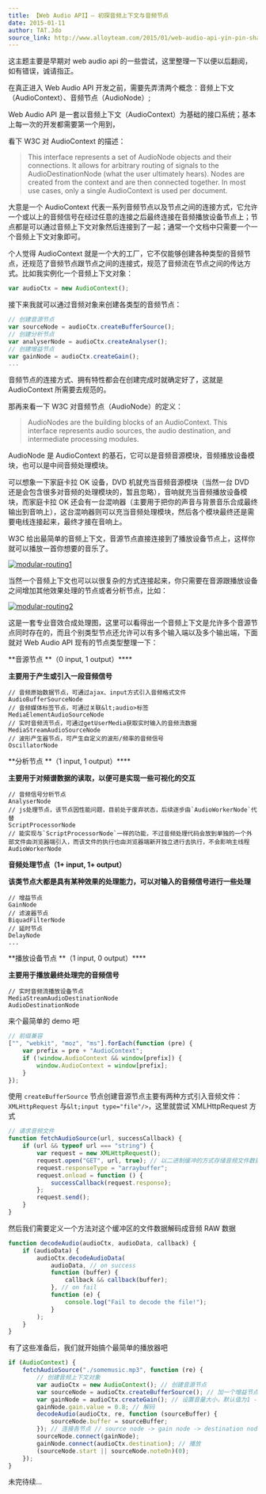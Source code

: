 ```yaml
---
title: 【Web Audio API】— 初探音频上下文与音频节点
date: 2015-01-11
author: TAT.Jdo
source_link: http://www.alloyteam.com/2015/01/web-audio-api-yin-pin-shang-xia-wen-yu-yin-pin-jie-dian-di-shi-yong-fang-shi/
---
```


<!-- {% raw %} - for jekyll -->

这主题主要是早期对 web audio api 的一些尝试，这里整理一下以便以后翻阅，如有错误，诚请指正。

在真正进入 Web Audio API 开发之前，需要先弄清两个概念：音频上下文（AudioContext）、音频节点（AudioNode）;

Web Audio API 是一套以音频上下文（AudioContext）为基础的接口系统；基本上每一次的开发都需要第一个用到，

看下 W3C 对 AudioContext 的描述：

> This interface represents a set of AudioNode objects and their connections. It allows for arbitrary routing of signals to the AudioDestinationNode (what the user ultimately hears). Nodes are created from the context and are then connected together. In most use cases, only a single AudioContext is used per document.

大意是一个 AudioContext 代表一系列音频节点以及节点之间的连接方式，它允许一个或以上的音频信号在经过任意的连接之后最终连接在音频播放设备节点上；节点都是可以通过音频上下文对象然后连接到了一起；通常一个文档中只需要一个一个音频上下文对象即可。

个人觉得 AudioContext 就是一个大的工厂，它不仅能够创建各种类型的音频节点，还规范了音频节点跟节点之间的连接式，规范了音频流在节点之间的传达方式。比如我实例化一个音频上下文对象：

```javascript
var audioCtx = new AudioContext();
```

接下来我就可以通过音频对象来创建各类型的音频节点：

```javascript
// 创建音源节点
var sourceNode = audioCtx.createBufferSource();
// 创建分析节点
var analyserNode = audioCtx.createAnalyser();
// 创建增益节点
var gainNode = audioCtx.createGain();
...
```

音频节点的连接方式、拥有特性都会在创建完成时就确定好了，这就是 AudioContext 所需要去规范的。

那再来看一下 W3C 对音频节点（AudioNode）的定义：

> AudioNodes are the building blocks of an AudioContext. This interface represents audio sources, the audio destination, and intermediate processing modules.

AudioNode 是 AudioContext 的基石，它可以是音频音源模块，音频播放设备模块，也可以是中间音频处理模块。

可以想象一下家庭卡拉 OK 设备，DVD 机就充当音频音源模块（当然一台 DVD 还是会包含很多对音频的处理模块的，暂且忽略），音响就充当音频播放设备模块，而家庭卡拉 OK 还会有一台混响器（主要用于把你的声音与背景音乐合成最终输出到音响上），这台混响器则可以充当音频处理模块，然后各个模块最终还是需要电线连接起来，最终才接在音响上。

W3C 给出最简单的音频上下文，音源节点直接连接到了播放设备节点上，这样你就可以播放一首你想要的音乐了。

[![modular-routing1](http://www.alloyteam.com/wp-content/uploads/2015/01/modular-routing1.png)](http://www.alloyteam.com/wp-content/uploads/2015/01/modular-routing1.png)

当然一个音频上下文也可以以很复杂的方式连接起来，你只需要在音源跟播放设备之间增加其他效果处理的节点或者分析节点，比如：

[![modular-routing2](http://www.alloyteam.com/wp-content/uploads/2015/01/modular-routing2.png)](http://www.alloyteam.com/wp-content/uploads/2015/01/modular-routing2.png)

这是一套专业音效合成处理图，这里可以看得出一个音频上下文是允许多个音源节点同时存在的，而且个别类型节点还允许可以有多个输入端以及多个输出端，下面就对 Web Audio API 现有的节点类型整理一下：

**音源节点 **（0 input, 1 output）\*\*\*\*

**主要用于产生或引入一段音频信号**

    // 音频原始数据节点，可通过ajax、input方式引入音频格式文件
    AudioBufferSourceNode
    // 音频媒体标签节点，可通过关联&lt;audio>标签
    MediaElementAudioSourceNode
    // 实时音频流节点，可通过getUserMedia获取实时输入的音频流数据
    MediaStreamAudioSourceNode
    // 波形产生器节点，可产生自定义的波形/频率的音频信号
    OscillatorNode

**分析节点 **（1 input, 1 output）\*\*\*\*

**主要用于对频谱数据的读取，以便可是实现一些可视化的交互**

    // 音频信号分析节点
    AnalyserNode
    // js处理节点，该节点因性能问题，目前处于废弃状态，后续逐步由`AudioWorkerNode`代替
    ScriptProcessorNode
    // 能实现与`ScriptProcessorNode`一样的功能，不过音频处理代码会放到单独的一个外部文件由浏览器端引入，而该文件的执行也由浏览器端新开独立进行去执行，不会影响主线程
    AudioWorkerNode

**音频处理节点（1+ input, 1+ output）**

**该类节点大都是具有某种效果的处理能力，可以对输入的音频信号进行一些处理**

    // 增益节点
    GainNode
    // 滤波器节点
    BiquadFilterNode
    // 延时节点
    DelayNode
    ...

**播放设备节点 **（1 input, 0 output）\*\*\*\*

**主要用于播放最终处理完的音频信号**

    // 实时音频流播放设备节点
    MediaStreamAudioDestinationNode
    AudioDestinationNode

来个最简单的 demo 吧

```javascript
// 前缀兼容
["", "webkit", "moz", "ms"].forEach(function (pre) {
    var prefix = pre + "AudioContext";
    if (!window.AudioContext && window[prefix]) {
        window.AudioContext = window[prefix];
    }
});
```

使用 `createBufferSource` 节点创建音源节点主要有两种方式引入音频文件：`XMLHttpRequest` 与`&lt;input type="file"/>`，这里就尝试 XMLHttpRequest 方式

```javascript
// 请求音频文件
function fetchAudioSource(url, successCallback) {
    if (url && typeof url === "string") {
        var request = new XMLHttpRequest();
        request.open("GET", url, true); // 以二进制缓冲的方式存储音频文件数据
        request.responseType = "arraybuffer";
        request.onload = function () {
            successCallback(request.response);
        };
        request.send();
    }
}
```

然后我们需要定义一个方法对这个缓冲区的文件数据解码成音频 RAW 数据

```javascript
function decodeAudio(audioCtx, audioData, callback) {
    if (audioData) {
        audioCtx.decodeAudioData(
            audioData, // on success
            function (buffer) {
                callback && callback(buffer);
            }, // on fail
            function (e) {
                console.log("Fail to decode the file!");
            }
        );
    }
}
```

有了这些准备后，我们就开始搞个最简单的播放器吧

```javascript
if (AudioContext) {
    fetchAudioSource("./somemusic.mp3", function (re) {
        // 创建音频上下文对象
        var audioCtx = new AudioContext(); // 创建音源节点
        var sourceNode = audioCtx.createBufferSource(); // 加一个增益节点，用于控制音量
        var gainNode = audioCtx.createGain(); // 设置音量大小，默认值为1 - 无增益或衰减
        gainNode.gain.value = 0.8; // 解码
        decodeAudio(audioCtx, re, function (sourceBuffer) {
            sourceNode.buffer = sourceBuffer;
        }); // 连接各节点 // source node -> gain node -> destination node
        sourceNode.connect(gainNode);
        gainNode.connect(audioCtx.destination); // 播放
        (sourceNode.start || sourceNode.noteOn)(0);
    });
}
```

未完待续…


<!-- {% endraw %} - for jekyll -->